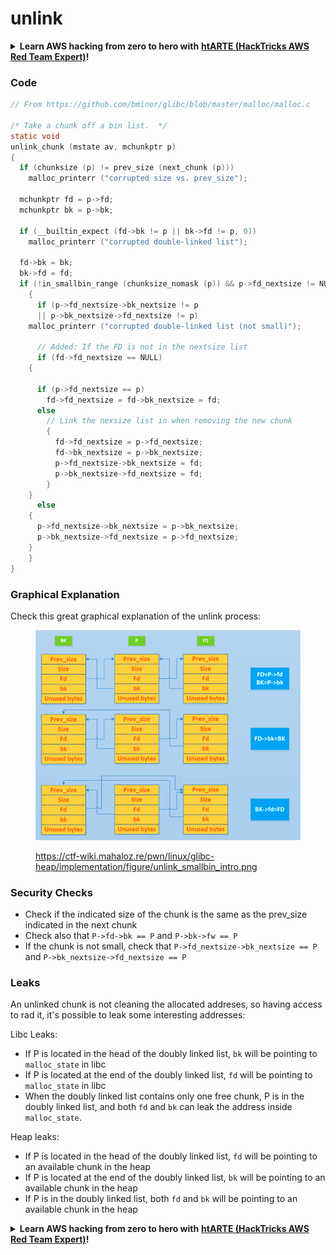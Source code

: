 # unlink

<details>

<summary><strong>Learn AWS hacking from zero to hero with</strong> <a href="https://training.hacktricks.xyz/courses/arte"><strong>htARTE (HackTricks AWS Red Team Expert)</strong></a><strong>!</strong></summary>

Other ways to support HackTricks:

* If you want to see your **company advertised in HackTricks** or **download HackTricks in PDF** Check the [**SUBSCRIPTION PLANS**](https://github.com/sponsors/carlospolop)!
* Get the [**official PEASS & HackTricks swag**](https://peass.creator-spring.com)
* Discover [**The PEASS Family**](https://opensea.io/collection/the-peass-family), our collection of exclusive [**NFTs**](https://opensea.io/collection/the-peass-family)
* **Join the** 💬 [**Discord group**](https://discord.gg/hRep4RUj7f) or the [**telegram group**](https://t.me/peass) or **follow** us on **Twitter** 🐦 [**@hacktricks\_live**](https://twitter.com/hacktricks\_live)**.**
* **Share your hacking tricks by submitting PRs to the** [**HackTricks**](https://github.com/carlospolop/hacktricks) and [**HackTricks Cloud**](https://github.com/carlospolop/hacktricks-cloud) github repos.

</details>

### Code

```c
// From https://github.com/bminor/glibc/blob/master/malloc/malloc.c

/* Take a chunk off a bin list.  */
static void
unlink_chunk (mstate av, mchunkptr p)
{
  if (chunksize (p) != prev_size (next_chunk (p)))
    malloc_printerr ("corrupted size vs. prev_size");

  mchunkptr fd = p->fd;
  mchunkptr bk = p->bk;

  if (__builtin_expect (fd->bk != p || bk->fd != p, 0))
    malloc_printerr ("corrupted double-linked list");

  fd->bk = bk;
  bk->fd = fd;
  if (!in_smallbin_range (chunksize_nomask (p)) && p->fd_nextsize != NULL)
    {
      if (p->fd_nextsize->bk_nextsize != p
	  || p->bk_nextsize->fd_nextsize != p)
	malloc_printerr ("corrupted double-linked list (not small)");
      
      // Added: If the FD is not in the nextsize list
      if (fd->fd_nextsize == NULL)
	{

	  if (p->fd_nextsize == p)
	    fd->fd_nextsize = fd->bk_nextsize = fd;
	  else
	    // Link the nexsize list in when removing the new chunk
	    {
	      fd->fd_nextsize = p->fd_nextsize;
	      fd->bk_nextsize = p->bk_nextsize;
	      p->fd_nextsize->bk_nextsize = fd;
	      p->bk_nextsize->fd_nextsize = fd;
	    }
	}
      else
	{
	  p->fd_nextsize->bk_nextsize = p->bk_nextsize;
	  p->bk_nextsize->fd_nextsize = p->fd_nextsize;
	}
    }
}
```

### Graphical Explanation

Check this great graphical explanation of the unlink process:

<figure><img src="../../../.gitbook/assets/image (3).png" alt=""><figcaption><p><a href="https://ctf-wiki.mahaloz.re/pwn/linux/glibc-heap/implementation/figure/unlink_smallbin_intro.png">https://ctf-wiki.mahaloz.re/pwn/linux/glibc-heap/implementation/figure/unlink_smallbin_intro.png</a></p></figcaption></figure>

### Security Checks

* Check if the indicated size of the chunk is the same as the prev\_size indicated in the next chunk
* Check also that `P->fd->bk == P` and `P->bk->fw == P`
* If the chunk is not small, check that `P->fd_nextsize->bk_nextsize == P` and `P->bk_nextsize->fd_nextsize == P`

### Leaks

An unlinked chunk is not cleaning the allocated addreses, so having access to rad it, it's possible to leak some interesting addresses:

Libc Leaks:

* If P is located in the head of the doubly linked list, `bk` will be pointing to `malloc_state` in libc
* If P is located at the end of the doubly linked list, `fd` will be pointing to `malloc_state` in libc
* When the doubly linked list contains only one free chunk, P is in the doubly linked list, and both `fd` and `bk` can leak the address inside `malloc_state`.

Heap leaks:

* If P is located in the head of the doubly linked list, `fd` will be pointing to an available chunk in the heap
* If P is located at the end of the doubly linked list, `bk` will be pointing to an available chunk in the heap
* If P is in the doubly linked list, both `fd` and `bk` will be pointing to an available chunk in the heap

<details>

<summary><strong>Learn AWS hacking from zero to hero with</strong> <a href="https://training.hacktricks.xyz/courses/arte"><strong>htARTE (HackTricks AWS Red Team Expert)</strong></a><strong>!</strong></summary>

Other ways to support HackTricks:

* If you want to see your **company advertised in HackTricks** or **download HackTricks in PDF** Check the [**SUBSCRIPTION PLANS**](https://github.com/sponsors/carlospolop)!
* Get the [**official PEASS & HackTricks swag**](https://peass.creator-spring.com)
* Discover [**The PEASS Family**](https://opensea.io/collection/the-peass-family), our collection of exclusive [**NFTs**](https://opensea.io/collection/the-peass-family)
* **Join the** 💬 [**Discord group**](https://discord.gg/hRep4RUj7f) or the [**telegram group**](https://t.me/peass) or **follow** us on **Twitter** 🐦 [**@hacktricks\_live**](https://twitter.com/hacktricks\_live)**.**
* **Share your hacking tricks by submitting PRs to the** [**HackTricks**](https://github.com/carlospolop/hacktricks) and [**HackTricks Cloud**](https://github.com/carlospolop/hacktricks-cloud) github repos.

</details>
